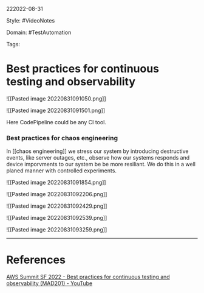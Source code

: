 222022-08-31

Style: #VideoNotes

Domain: #TestAutomation 

Tags: 

# Best practices for continuous testing and observability

![[Pasted image 20220831091050.png]]

![[Pasted image 20220831091501.png]]

Here CodePipeline could be any CI tool.

### Best practices for chaos engineering
In [[chaos engineering]] we stress our system by introducing destructive events, like server outages, etc., observe how our systems responds and device imporvments to our system be be more resiliant. We do this in a well planed manner with controlled experiments.

![[Pasted image 20220831091854.png]]

![[Pasted image 20220831092206.png]]

![[Pasted image 20220831092429.png]]

![[Pasted image 20220831092539.png]]

![[Pasted image 20220831093259.png]]





___
# References
[AWS Summit SF 2022 - Best practices for continuous testing and observability (MAD201) - YouTube](https://www.youtube.com/watch?v=R9GLdoPys0Q&list=PLyUybGJ3e9oPqaKRxvmQx_WspljeE5_Ho&index=27)